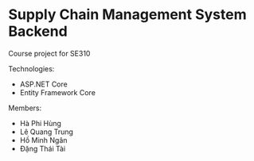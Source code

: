 ﻿# Supply Chain Management System Backend

Course project for SE310

Technologies:
* ASP.NET Core
* Entity Framework Core

Members:
* Hà Phi Hùng
* Lê Quang Trung
* Hồ Minh Ngân
* Đặng Thái Tài